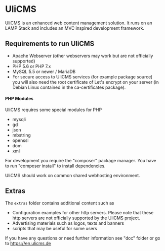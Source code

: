 # UliCMS
UliCMS is an enhanced web content management solution.
It runs on an LAMP Stack and includes an MVC inspired development framework.

## Requirements to run UliCMS
   * Apache Webserver (other webservers may work but are not officially supported)
   * PHP 5.6 or PHP 7.x
   * MySQL 5.5 or newer / MariaDB
   * For secure access to UliCMS services (for example package source) you will also need the root certificate of Let's encrypt on your server (in Debian Linux contained in the ca-certificates package).
   
#### PHP Modules
UliCMS requires some special modules for PHP
   * mysqli
   * gd
   * json
   * mbstring
   * openssl   
   * dom
   * xml

For development you require the "composer" package manager.
You have to run "composer install" to install dependencies.

UliCMS should work on common shared webhosting environment.

## Extras

The `extras` folder contains additional content such as

* Configuration examples for other http servers.
Please note that these http servers are not officially supported by the UliCMS project.
* Advertising materials such as logos, texts and banners
* scripts that may be useful for some users

If you have any questions or need further information see "doc" folder or go to https://en.ulicms.de

